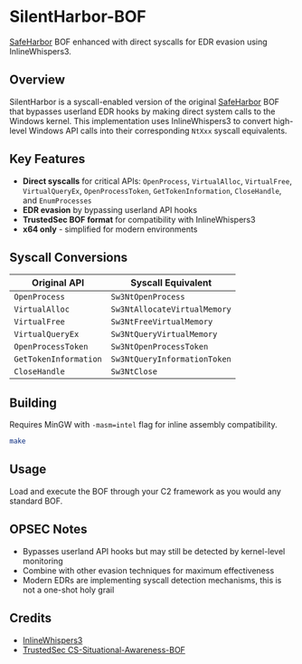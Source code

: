 # SilentHarbor-BOF

[SafeHarbor](https://github.com/ibaiC/SafeHarbor-BOF/) BOF enhanced with direct syscalls for EDR evasion using InlineWhispers3.

## Overview

SilentHarbor is a syscall-enabled version of the original [SafeHarbor](https://github.com/ibaiC/SafeHarbor-BOF/) BOF that bypasses userland EDR hooks by making direct system calls to the Windows kernel. This implementation uses InlineWhispers3 to convert high-level Windows API calls into their corresponding `NtXxx` syscall equivalents.

## Key Features

- **Direct syscalls** for critical APIs: `OpenProcess`, `VirtualAlloc`, `VirtualFree`, `VirtualQueryEx`, `OpenProcessToken`, `GetTokenInformation`, `CloseHandle`, and `EnumProcesses`
- **EDR evasion** by bypassing userland API hooks
- **TrustedSec BOF format** for compatibility with InlineWhispers3
- **x64 only** - simplified for modern environments

## Syscall Conversions

| Original API | Syscall Equivalent |
|--------------|-------------------|
| `OpenProcess` | `Sw3NtOpenProcess` |
| `VirtualAlloc` | `Sw3NtAllocateVirtualMemory` |
| `VirtualFree` | `Sw3NtFreeVirtualMemory` |
| `VirtualQueryEx` | `Sw3NtQueryVirtualMemory` |
| `OpenProcessToken` | `Sw3NtOpenProcessToken` |
| `GetTokenInformation` | `Sw3NtQueryInformationToken` |
| `CloseHandle` | `Sw3NtClose` |

## Building

Requires MinGW with `-masm=intel` flag for inline assembly compatibility.

```bash
make
```

## Usage

Load and execute the BOF through your C2 framework as you would any standard BOF.

## OPSEC Notes

- Bypasses userland API hooks but may still be detected by kernel-level monitoring
- Combine with other evasion techniques for maximum effectiveness
- Modern EDRs are implementing syscall detection mechanisms, this is not a one-shot holy grail

## Credits

- [InlineWhispers3](https://github.com/radman404/InlineWhispers3)
- [TrustedSec CS-Situational-Awareness-BOF](https://github.com/trustedsec/CS-Situational-Awareness-BOF)
